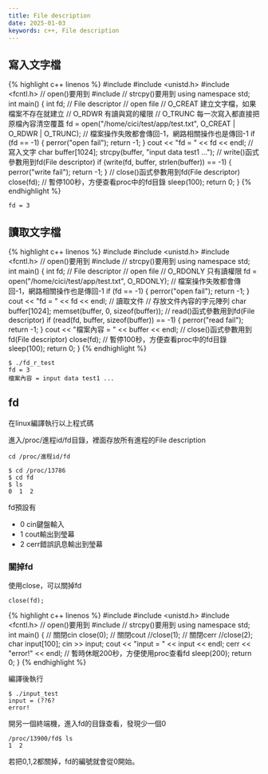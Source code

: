 ```yaml
---
title: File description
date: 2025-01-03
keywords: c++, File description
---
```

## 寫入文字檔
{% highlight c++ linenos %}
#include <iostream>
#include <unistd.h>
#include <fcntl.h>  // open()要用到
#include <cstring>  // strcpy()要用到
using namespace std;
int main() {
  int fd;  // File descriptor
  // open file
  // O_CREAT 建立文字檔，如果檔案不存在就建立
  // O_RDWR 有讀與寫的權限
  // O_TRUNC 每一次寫入都直接把原檔內容清空覆蓋
  fd = open("/home/cici/test/app/test.txt", O_CREAT | O_RDWR | O_TRUNC);
  // 檔案操作失敗都會傳回-1，網路相關操作也是傳回-1
  if (fd == -1) {
    perror("open fail");
    return -1;
  }
  cout << "fd = " << fd << endl;
  // 寫入文字
  char buffer[1024];
  strcpy(buffer, "input data test1 ...");
  // write()函式參數用到fd(File descriptor)
  if (write(fd, buffer, strlen(buffer)) == -1) {
    perror("write fail");
    return -1;
  }
  // close()函式參數用到fd(File descriptor)
  close(fd);
  // 暫停100秒，方便查看proc中的fd目錄
  sleep(100);
  return 0;
}
{% endhighlight %}
```
fd = 3
```

## 讀取文字檔
{% highlight c++ linenos %}
#include <iostream>
#include <unistd.h>
#include <fcntl.h>  // open()要用到
#include <cstring>  // strcpy()要用到
using namespace std;
int main() {
  int fd;  // File descriptor
  // open file
  // O_RDONLY 只有讀權限
  fd = open("/home/cici/test/app/test.txt", O_RDONLY);
  // 檔案操作失敗都會傳回-1，網路相關操作也是傳回-1
  if (fd == -1) {
    perror("open fail");
    return -1;
  }
  cout << "fd = " << fd << endl;
  // 讀取文件
  // 存放文件內容的字元陣列
  char buffer[1024];
  memset(buffer, 0, sizeof(buffer));
  // read()函式參數用到fd(File descriptor)
  if (read(fd, buffer, sizeof(buffer)) == -1) {
    perror("read fail");
    return -1;
  }
  cout << "檔案內容 = " << buffer << endl;
  // close()函式參數用到fd(File descriptor)
  close(fd);
  // 暫停100秒，方便查看proc中的fd目錄
  sleep(100);
  return 0;
}
{% endhighlight %}
```
$ ./fd_r_test
fd = 3
檔案內容 = input data test1 ...
```

## fd

在linux編譯執行以上程式碼

進入/proc/進程id/fd目錄，裡面存放所有進程的File description

```
cd /proc/進程id/fd
```

```
$ cd /proc/13786
$ cd fd
$ ls
0  1  2
```

fd預設有
- 0 cin鍵盤輸入
- 1 cout輸出到瑩幕
- 2 cerr錯誤訊息輸出到瑩幕

### 關掉fd

使用close，可以關掉fd
```
close(fd);
```

{% highlight c++ linenos %}
#include <iostream>
#include <unistd.h>
#include <fcntl.h>  // open()要用到
#include <cstring>  // strcpy()要用到
using namespace std;
int main() {
  // 關閉cin
  close(0);
  // 關閉cout
  //close(1);
  // 關閉cerr
  //close(2);
  char input[100];
  cin >> input;
  cout << "input = " << input << endl;
  cerr << "error!" << endl;
  // 暫時休眠200秒，方便使用proc查看fd
  sleep(200);
  return 0;
}
{% endhighlight %}

編譯後執行
```
$ ./input_test
input = (??6?
error!
```

開另一個終端機，進入fd的目錄查看，發現少一個0
```
/proc/13900/fd$ ls
1  2
```

若把0,1,2都關掉，fd的編號就會從0開始。

